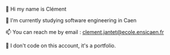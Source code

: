👋 Hi my name  is Clément

🌱 I'm currently studying software engineering in Caen

📫 You can reach me by email : clement.jantet@ecole.ensicaen.fr

📌 I don't code on this account, it's a portfolio.
